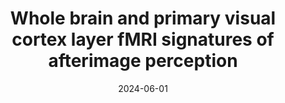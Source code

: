 ---
title: "Whole brain and primary visual cortex layer fMRI signatures of afterimage perception"
project_id: consciousness
date: 2024-06-01
conference_id: "OHBM_2024"
presenters:
   - sharif_kronemer
   - micah_holness
   - burak_akin
   - javier_gonzalez-castillo
   - laurentius_huber
   - tyler_morgan
   - joshua_teves
   - victoria_gobo
   - daniel_handwerker
   - peter_bandettini
summary: "<p>Poster #2540, pages 310-311</p>

<p>Organization for Human Brain Mapping. Abstract Book 6: OHBM 2024 Annual Meeting. <em>Aperture Neuro</em>. 2024;4(Suppl 1). <a href='https://doi.org/10.52294/001c.120596'>doi:10.52294/001c.120596</a></p>"
file: /assets/presentations/Kronemer_et_al_OHBM_Afterimage_Poster.pdf
filename: Kronemer_et_al_OHBM_Afterimage_Poster.pdf
layout: presentation
---